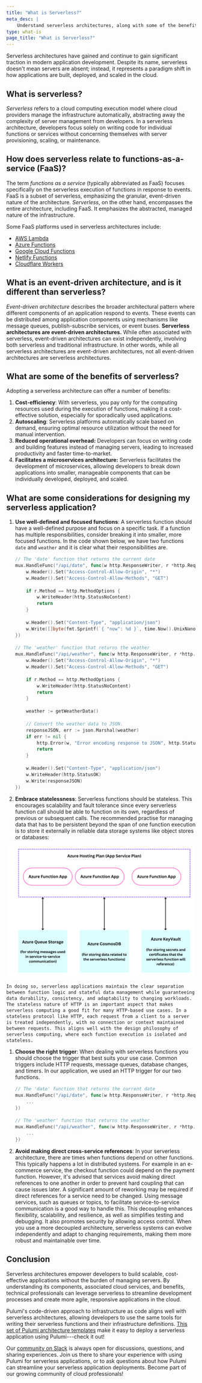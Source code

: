 ```yaml
---
title: "What is Serverless?"
meta_desc: |
    Understand serverless architectures, along with some of the benefits of using serverless architectures for modern application development
type: what-is
page_title: "What is Serverless?"
---
```


Serverless architectures have gained and continue to gain significant traction in modern application development. Despite its name, serverless doesn't mean servers are absent; instead, it represents a paradigm shift in how applications are built, deployed, and scaled in the cloud.

## What is serverless?

_Serverless_ refers to a cloud computing execution model where cloud providers manage the infrastructure automatically, abstracting away the complexity of server management from developers. In a serverless architecture, developers focus solely on writing code for individual functions or services without concerning themselves with server provisioning, scaling, or maintenance.

## How does serverless relate to functions-as-a-service (FaaS)?

The term _functions as a service_ (typically abbreviated as FaaS) focuses specifically on the serverless execution of functions in response to events. FaaS is a subset of serverless, emphasizing the granular, event-driven nature of the architecture. _Serverless_, on the other hand, encompasses the entire architecture, including FaaS. It emphasizes the abstracted, managed nature of the infrastructure.

Some FaaS platforms used in serverless architectures include:

* [AWS Lambda](https://aws.amazon.com/lambda/)
* [Azure Functions](https://azure.microsoft.com/en-us/products/functions/)
* [Google Cloud Functions](https://cloud.google.com/functions/)
* [Netlify Functions](https://functions.netlify.com/)
* [Cloudflare Workers](https://workers.cloudflare.com/)

## What is an event-driven architecture, and is it different than serverless?

_Event-driven architecture_ describes the broader architectural pattern where different components of an application respond to events. These events can be distributed among application components using mechanisms like message queues, publish-subscribe services, or event buses. **Serverless architectures are event-driven architectures.** While often associated with serverless, event-driven architectures can exist independently, involving both serverless and traditional infrastructure. In other words, while all serverless architectures are event-driven architectures, not all event-driven architectures are serverless architectures.

## What are some of the benefits of serverless?

Adopting a serverless architecture can offer a number of benefits:

1. **Cost-efficiency**: With serverless, you pay only for the computing resources used during the execution of functions, making it a cost-effective solution, especially for sporadically used applications.
1. **Autoscaling**: Serverless platforms automatically scale based on demand, ensuring optimal resource utilization without the need for manual intervention.
1. **Reduced operational overhead:** Developers can focus on writing code and building features instead of managing servers, leading to increased productivity and faster time-to-market.
1. **Facilitates a microservices architecture:** Serverless facilitates the development of microservices, allowing developers to break down applications into smaller, manageable components that can be individually developed, deployed, and scaled.

## What are some considerations for designing my serverless application?

1. **Use well-defined and focused functions**: A serverless function should have a well-defined purpose and focus on a specific task. If a function has multiple responsibilities, consider breaking it into smaller, more focused functions. In the code shown below, we have two functions `date` and `weather` and it is clear what their responsibilities are.

    ``` go
    // The 'date' function that returns the current date
	mux.HandleFunc("/api/date", func(w http.ResponseWriter, r *http.Request) {
		w.Header().Set("Access-Control-Allow-Origin", "*")
		w.Header().Set("Access-Control-Allow-Methods", "GET")

		if r.Method == http.MethodOptions {
			w.WriteHeader(http.StatusNoContent)
			return
		}

		w.Header().Set("Content-Type", "application/json")
		w.Write([]byte(fmt.Sprintf(`{ "now": %d }`, time.Now().UnixNano()/1000000)))
	})

    // The 'weather' function that returns the weather
	mux.HandleFunc("/api/weather", func(w http.ResponseWriter, r *http.Request) {
		w.Header().Set("Access-Control-Allow-Origin", "*")
		w.Header().Set("Access-Control-Allow-Methods", "GET")

		if r.Method == http.MethodOptions {
			w.WriteHeader(http.StatusNoContent)
			return
		}

		weather := getWeatherData()

		// Convert the weather data to JSON.
		responseJSON, err := json.Marshal(weather)
		if err != nil {
			http.Error(w, "Error encoding response to JSON", http.StatusInternalServerError)
			return
		}

		w.Header().Set("Content-Type", "application/json")
		w.WriteHeader(http.StatusOK)
		w.Write(responseJSON)
	})
    ```

1. **Embrace statelessness**: Serverless functions should be stateless. This encourages scalability and fault tolerance since every serverless function call should be able to function on its own, regardless of previous or subsequent calls. The recommended practise for managing data that has to be persistent beyond the span of one function execution is to store it externally in reliable data storage systems like object stores or databases:

![serverless-resources](./serverless-resources.png)

	In doing so, serverless applications maintain the clear separation between function logic and stateful data management while guaranteeing data durability, consistency, and adaptability to changing workloads. The stateless nature of HTTP is an important aspect that makes serverless computing a good fit for many HTTP-based use cases. In a stateless protocol like HTTP, each request from a client to a server is treated independently, with no connection or context maintained between requests. This aligns well with the design philosophy of serverless computing, where each function execution is isolated and stateless.

1. **Choose the right trigger**: When dealing with serverless functions you should choose the trigger that best suits your use case. Common triggers include HTTP requests, message queues, database changes, and timers. In our application, we used an HTTP trigger for our two functions.

    ``` go
    // The 'date' function that returns the current date
	mux.HandleFunc("/api/date", func(w http.ResponseWriter, r *http.Request) {
        ...
	})

    // The 'weather' function that returns the weather
	mux.HandleFunc("/api/weather", func(w http.ResponseWriter, r *http.Request) {
        ...
	})
    ```

1. **Avoid making direct cross-service references**: In your serverless architecture, there are times when functions depend on other functions. This typically happens a lot in distributed systems. For example in an e-commerce service, the checkout function could depend on the payment function. However, it's advised that services avoid making direct references to one another in order to prevent hard coupling that can cause issues later. A significant amount of reworking may be required if direct references for a service need to be changed. Using message services, such as queues or topics, to facilitate service-to-service communication is a good way to handle this. This decoupling enhances flexibility, scalability, and resilience, as well as simplifies testing and debugging. It also promotes security by allowing access control. When you use a more decoupled architecture, serverless systems can evolve independently and adapt to changing requirements, making them more robust and maintainable over time.

## Conclusion

Serverless architectures empower developers to build scalable, cost-effective applications without the burden of managing servers. By understanding its components, associated cloud services, and benefits, technical professionals can leverage serverless to streamline development processes and create more agile, responsive applications in the cloud.

Pulumi's code-driven approach to infrastructure as code aligns well with serverless architectures, allowing developers to use the same tools for writing their serverless functions and their infrastructure definitions. [This set of Pulumi architecture templates](https://www.pulumi.com/templates/serverless-application/) make it easy to deploy a serverless application using Pulumi---check it out!

Our [community on Slack](https://slack.pulumi.com/) is always open for discussions, questions, and sharing experiences. Join us there to share your experience with using Pulumi for serverless applications, or to ask questions about how Pulumi can streamline your serverless application deployments. Become part of our growing community of cloud professionals!
